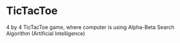 # TicTacToe
4 by 4 TicTacToe game, where computer is using Alpha-Beta Search Algorithm (Artificial Intelligence)
